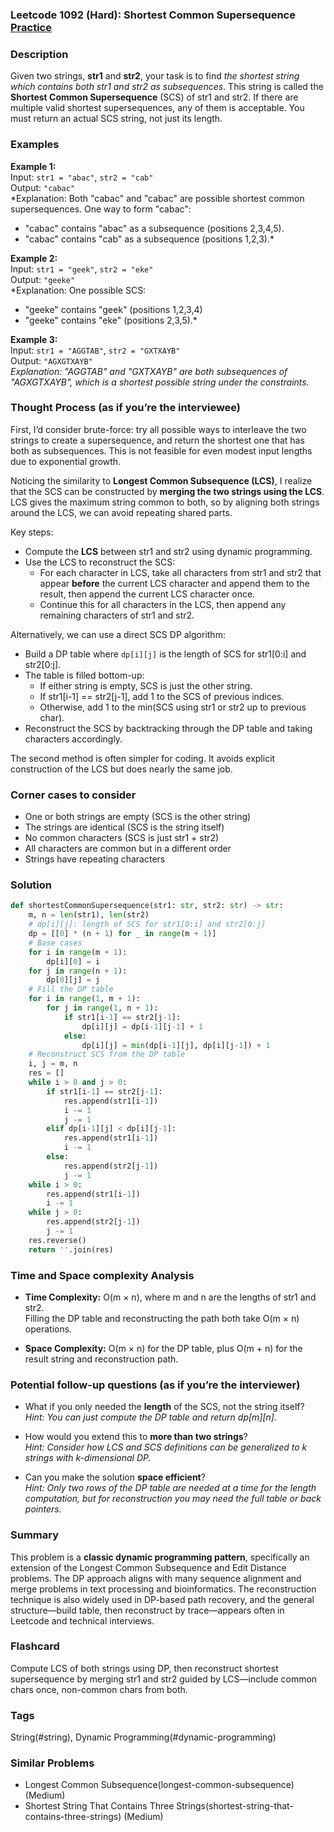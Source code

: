 ### Leetcode 1092 (Hard): Shortest Common Supersequence  [Practice](https://leetcode.com/problems/shortest-common-supersequence)

### Description  
Given two strings, **str1** and **str2**, your task is to find *the shortest string which contains both str1 and str2 as subsequences*. This string is called the **Shortest Common Supersequence** (SCS) of str1 and str2. If there are multiple valid shortest supersequences, any of them is acceptable. You must return an actual SCS string, not just its length.

### Examples  

**Example 1:**  
Input: `str1 = "abac"`, `str2 = "cab"`  
Output: `"cabac"`  
*Explanation: Both "cabac" and "cabac" are possible shortest common supersequences. One way to form "cabac":  
- "cabac" contains "abac" as a subsequence (positions 2,3,4,5).  
- "cabac" contains "cab" as a subsequence (positions 1,2,3).*

**Example 2:**  
Input: `str1 = "geek"`, `str2 = "eke"`  
Output: `"geeke"`  
*Explanation: One possible SCS:  
- "geeke" contains "geek" (positions 1,2,3,4)  
- "geeke" contains "eke" (positions 2,3,5).*

**Example 3:**  
Input: `str1 = "AGGTAB"`, `str2 = "GXTXAYB"`  
Output: `"AGXGTXAYB"`  
*Explanation: "AGGTAB" and "GXTXAYB" are both subsequences of "AGXGTXAYB", which is a shortest possible string under the constraints.*

### Thought Process (as if you’re the interviewee)  

First, I’d consider brute-force: try all possible ways to interleave the two strings to create a supersequence, and return the shortest one that has both as subsequences. This is not feasible for even modest input lengths due to exponential growth.

Noticing the similarity to **Longest Common Subsequence (LCS)**, I realize that the SCS can be constructed by **merging the two strings using the LCS**. LCS gives the maximum string common to both, so by aligning both strings around the LCS, we can avoid repeating shared parts.

Key steps:
- Compute the **LCS** between str1 and str2 using dynamic programming.
- Use the LCS to reconstruct the SCS: 
  - For each character in LCS, take all characters from str1 and str2 that appear **before** the current LCS character and append them to the result, then append the current LCS character once.
  - Continue this for all characters in the LCS, then append any remaining characters of str1 and str2.

Alternatively, we can use a direct SCS DP algorithm:
- Build a DP table where `dp[i][j]` is the length of SCS for str1[0:i] and str2[0:j].
- The table is filled bottom-up:
  - If either string is empty, SCS is just the other string.
  - If str1[i-1] == str2[j-1], add 1 to the SCS of previous indices.
  - Otherwise, add 1 to the min(SCS using str1 or str2 up to previous char).
- Reconstruct the SCS by backtracking through the DP table and taking characters accordingly.

The second method is often simpler for coding. It avoids explicit construction of the LCS but does nearly the same job.

### Corner cases to consider  
- One or both strings are empty (SCS is the other string)
- The strings are identical (SCS is the string itself)
- No common characters (SCS is just str1 + str2)
- All characters are common but in a different order
- Strings have repeating characters

### Solution

```python
def shortestCommonSupersequence(str1: str, str2: str) -> str:
    m, n = len(str1), len(str2)
    # dp[i][j]: length of SCS for str1[0:i] and str2[0:j]
    dp = [[0] * (n + 1) for _ in range(m + 1)]
    # Base cases
    for i in range(m + 1):
        dp[i][0] = i
    for j in range(n + 1):
        dp[0][j] = j
    # Fill the DP table
    for i in range(1, m + 1):
        for j in range(1, n + 1):
            if str1[i-1] == str2[j-1]:
                dp[i][j] = dp[i-1][j-1] + 1
            else:
                dp[i][j] = min(dp[i-1][j], dp[i][j-1]) + 1
    # Reconstruct SCS from the DP table
    i, j = m, n
    res = []
    while i > 0 and j > 0:
        if str1[i-1] == str2[j-1]:
            res.append(str1[i-1])
            i -= 1
            j -= 1
        elif dp[i-1][j] < dp[i][j-1]:
            res.append(str1[i-1])
            i -= 1
        else:
            res.append(str2[j-1])
            j -= 1
    while i > 0:
        res.append(str1[i-1])
        i -= 1
    while j > 0:
        res.append(str2[j-1])
        j -= 1
    res.reverse()
    return ''.join(res)
```

### Time and Space complexity Analysis  

- **Time Complexity:** O(m × n), where m and n are the lengths of str1 and str2.  
  Filling the DP table and reconstructing the path both take O(m × n) operations.

- **Space Complexity:** O(m × n) for the DP table, plus O(m + n) for the result string and reconstruction path.

### Potential follow-up questions (as if you’re the interviewer)  

- What if you only needed the **length** of the SCS, not the string itself?  
  *Hint: You can just compute the DP table and return dp[m][n].*

- How would you extend this to **more than two strings**?  
  *Hint: Consider how LCS and SCS definitions can be generalized to k strings with k-dimensional DP.*

- Can you make the solution **space efficient**?  
  *Hint: Only two rows of the DP table are needed at a time for the length computation, but for reconstruction you may need the full table or back pointers.*

### Summary
This problem is a **classic dynamic programming pattern**, specifically an extension of the Longest Common Subsequence and Edit Distance problems. The DP approach aligns with many sequence alignment and merge problems in text processing and bioinformatics. The reconstruction technique is also widely used in DP-based path recovery, and the general structure—build table, then reconstruct by trace—appears often in Leetcode and technical interviews.


### Flashcard
Compute LCS of both strings using DP, then reconstruct shortest supersequence by merging str1 and str2 guided by LCS—include common chars once, non-common chars from both.

### Tags
String(#string), Dynamic Programming(#dynamic-programming)

### Similar Problems
- Longest Common Subsequence(longest-common-subsequence) (Medium)
- Shortest String That Contains Three Strings(shortest-string-that-contains-three-strings) (Medium)